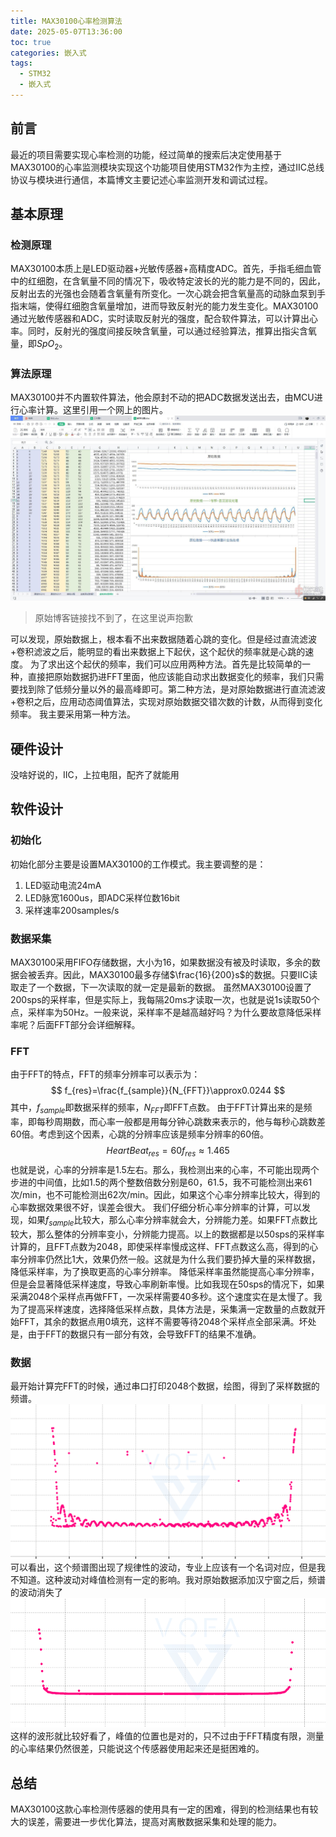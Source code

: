```yaml
---
title: MAX30100心率检测算法
date: 2025-05-07T13:36:00
toc: true
categories: 嵌入式
tags:
  - STM32
  - 嵌入式
---
```

## 前言
最近的项目需要实现心率检测的功能，经过简单的搜索后决定使用基于MAX30100的心率监测模块实现这个功能项目使用STM32作为主控，通过IIC总线协议与模块进行通信，本篇博文主要记述心率监测开发和调试过程。
<!-- more -->
## 基本原理
### 检测原理
MAX30100本质上是LED驱动器+光敏传感器+高精度ADC。首先，手指毛细血管中的红细胞，在含氧量不同的情况下，吸收特定波长的光的能力是不同的，因此，反射出去的光强也会随着含氧量有所变化。一次心跳会把含氧量高的动脉血泵到手指末端，使得红细胞含氧量增加，进而导致反射光的能力发生变化。MAX30100通过光敏传感器和ADC，实时读取反射光的强度，配合软件算法，可以计算出心率。同时，反射光的强度间接反映含氧量，可以通过经验算法，推算出指尖含氧量，即$SpO_2$。
### 算法原理
MAX30100并不内置软件算法，他会原封不动的把ADC数据发送出去，由MCU进行心率计算。这里引用一个网上的图片。
![MAX30100原始数据](MAX30100心率检测算法/55dc7bb180e0e7e8b414cc13625cb1e.png)
> 原始博客链接找不到了，在这里说声抱歉

可以发现，原始数据上，根本看不出来数据随着心跳的变化。但是经过直流滤波+卷积滤波之后，能明显的看出来数据上下起伏，这个起伏的频率就是心跳的速度。
为了求出这个起伏的频率，我们可以应用两种方法。首先是比较简单的一种，直接把原始数据扔进FFT里面，他应该能自动求出数据变化的频率，我们只需要找到除了低频分量以外的最高峰即可。第二种方法，是对原始数据进行直流滤波+卷积之后，应用动态阈值算法，实现对原始数据交错次数的计数，从而得到变化频率。
我主要采用第一种方法。

## 硬件设计
没啥好说的，IIC，上拉电阻，配齐了就能用
## 软件设计
### 初始化
初始化部分主要是设置MAX30100的工作模式。我主要调整的是：
1. LED驱动电流24mA
2. LED脉宽1600us，即ADC采样位数16bit
3. 采样速率200samples/s
### 数据采集
MAX30100采用FIFO存储数据，大小为16，如果数据没有被及时读取，多余的数据会被丢弃。因此，MAX30100最多存储$\frac{16}{200}s$的数据。只要IIC读取走了一个数据，下一次读取的就一定是最新的数据。
虽然MAX30100设置了200sps的采样率，但是实际上，我每隔20ms才读取一次，也就是说1s读取50个点，采样率为50Hz。一般来说，采样率不是越高越好吗？为什么要故意降低采样率呢？后面FFT部分会详细解释。
### FFT
由于FFT的特点，FFT的频率分辨率可以表示为：
$$
f_{res}=\frac{f_{sample}}{N_{FFT}}\approx0.0244
$$
其中，$f_{sample}$即数据采样的频率，$N_{FFT}$即FFT点数。
由于FFT计算出来的是频率，即每秒周期数，而心率一般都是用每分钟心跳数来表示的，他与每秒心跳数差 60倍。考虑到这个因素，心跳的分辨率应该是频率分辨率的60倍。
$$
HeartBeat_{res}=60f_{res}\approx1.465
$$
也就是说，心率的分辨率是1.5左右。那么，我检测出来的心率，不可能出现两个步进的中间值，比如1.5的两个整数倍数分别是60，61.5，我不可能检测出来61次/min，也不可能检测出62次/min。因此，如果这个心率分辨率比较大，得到的心率数据效果很不好，误差会很大。
我们仔细分析心率分辨率的计算，可以发现，如果$f_{sample}$比较大，那么心率分辨率就会大，分辨能力差。如果FFT点数比较大，那么整体的分辨率变小，分辨能力提高。以上的数据都是以50sps的采样率计算的，且FFT点数为2048，即使采样率慢成这样、FFT点数这么高，得到的心率分辨率仍然比1大，效果仍然一般。这就是为什么我们要扔掉大量的采样数据，降低采样率，为了换取更高的心率分辨率。
降低采样率虽然能提高心率分辨率，但是会显著降低采样速度，导致心率刷新率慢。比如我现在50sps的情况下，如果采满2048个采样点再做FFT，一次采样需要40多秒。这个速度实在是太慢了。我为了提高采样速度，选择降低采样点数，具体方法是，采集满一定数量的点数就开始FFT，其余的数据点用0填充，这样不需要等待2048个采样点全部采满。坏处是，由于FFT的数据只有一部分有效，会导致FFT的结果不准确。
### 数据
最开始计算完FFT的时候，通过串口打印2048个数据，绘图，得到了采样数据的频谱。
![FFT频谱](MAX30100心率检测算法/b320b05e28edc0010f6373c39db912f.png)
可以看出，这个频谱图出现了规律性的波动，专业上应该有一个名词对应，但是我不知道。这种波动对峰值检测有一定的影响。我对原始数据添加汉宁窗之后，频谱的波动消失了
![加窗后FFT频谱](MAX30100心率检测算法/eb084aa8395f305d17b30af1737fd30.png)
这样的波形就比较好看了，峰值的位置也是对的，只不过由于FFT精度有限，测量的心率结果仍然很差，只能说这个传感器使用起来还是挺困难的。
## 总结
MAX30100这款心率检测传感器的使用具有一定的困难，得到的检测结果也有较大的误差，需要进一步优化算法，提高对离散数据采集和处理的能力。

